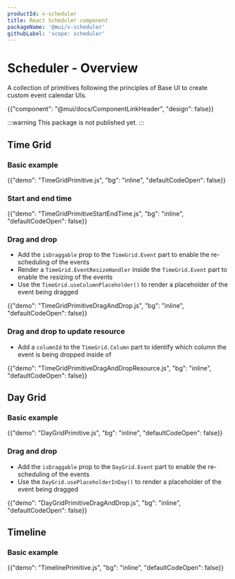 ```yaml
---
productId: x-scheduler
title: React Scheduler component
packageName: '@mui/x-scheduler'
githubLabel: 'scope: scheduler'
---
```


# Scheduler - Overview

<p class="description">A collection of primitives following the principles of Base UI to create custom event calendar UIs.</p>

{{"component": "@mui/docs/ComponentLinkHeader", "design": false}}

:::warning
This package is not published yet.
:::

## Time Grid

### Basic example

{{"demo": "TimeGridPrimitive.js", "bg": "inline", "defaultCodeOpen": false}}

### Start and end time

{{"demo": "TimeGridPrimitiveStartEndTime.js", "bg": "inline", "defaultCodeOpen": false}}

### Drag and drop

- Add the `isDraggable` prop to the `TimeGrid.Event` part to enable the re-scheduling of the events
- Render a `TimeGrid.EventResizeHandler` inside the `TimeGrid.Event` part to enable the resizing of the events
- Use the `TimeGrid.useColumnPlaceholder()` to render a placeholder of the event being dragged

{{"demo": "TimeGridPrimitiveDragAndDrop.js", "bg": "inline", "defaultCodeOpen": false}}

### Drag and drop to update resource

- Add a `columnId` to the `TimeGrid.Column` part to identify which column the event is being dropped inside of

{{"demo": "TimeGridPrimitiveDragAndDropResource.js", "bg": "inline", "defaultCodeOpen": false}}

## Day Grid

### Basic example

{{"demo": "DayGridPrimitive.js", "bg": "inline", "defaultCodeOpen": false}}

### Drag and drop

- Add the `isDraggable` prop to the `DayGrid.Event` part to enable the re-scheduling of the events
- Use the `DayGrid.usePlaceholderInDay()` to render a placeholder of the event being dragged

{{"demo": "DayGridPrimitiveDragAndDrop.js", "bg": "inline", "defaultCodeOpen": false}}

## Timeline

### Basic example

{{"demo": "TimelinePrimitive.js", "bg": "inline", "defaultCodeOpen": false}}
